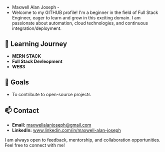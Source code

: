 - Maxwell Alan Joseph -
- Welcome to my GITHUB profile! I'm a beginner in the field of Full Stack Engineer, eager to learn and grow in this exciting domain. I am passionate about automation, cloud technologies, and continuous integration/deployment.

## 🚀 Learning Journey

- **MERN STACK**
- **Full Stack Devleopment**
- **WEB3** 

## 🎯 Goals

- To contribute to open-source projects

## 📫 Contact

- **Email:** maxwellalanjoseph@gmail.com
- **LinkedIn:** www.linkedin.com/in/maxwell-alan-joseph

I am always open to feedback, mentorship, and collaboration opportunities. Feel free to connect with me!

<!---
maxwell-alan-joseph/maxwell-alan-joseph is a ✨ special ✨ repository because its `README.md` (this file) appears on your GitHub profile.
You can click the Preview link to take a look at your changes.
--->
